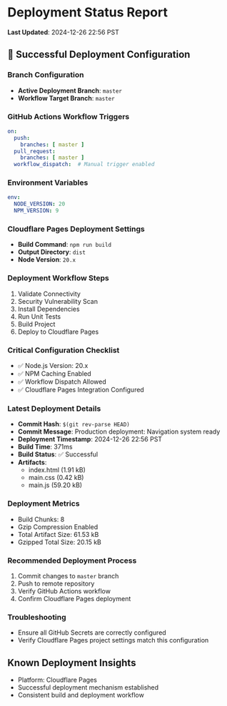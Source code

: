 # Deployment Status Report

**Last Updated**: 2024-12-26 22:56 PST

## 🚀 Successful Deployment Configuration

### Branch Configuration
- **Active Deployment Branch**: `master`
- **Workflow Target Branch**: `master`

### GitHub Actions Workflow Triggers
```yaml
on:
  push:
    branches: [ master ]
  pull_request:
    branches: [ master ]
  workflow_dispatch:  # Manual trigger enabled
```

### Environment Variables
```yaml
env:
  NODE_VERSION: 20
  NPM_VERSION: 9
```

### Cloudflare Pages Deployment Settings
- **Build Command**: `npm run build`
- **Output Directory**: `dist`
- **Node Version**: `20.x`

### Deployment Workflow Steps
1. Validate Connectivity
2. Security Vulnerability Scan
3. Install Dependencies
4. Run Unit Tests
5. Build Project
6. Deploy to Cloudflare Pages

### Critical Configuration Checklist
- ✅ Node.js Version: 20.x
- ✅ NPM Caching Enabled
- ✅ Workflow Dispatch Allowed
- ✅ Cloudflare Pages Integration Configured

### Latest Deployment Details
- **Commit Hash**: `$(git rev-parse HEAD)`
- **Commit Message**: Production deployment: Navigation system ready
- **Deployment Timestamp**: 2024-12-26 22:56 PST
- **Build Time**: 371ms
- **Build Status**: ✅ Successful
- **Artifacts**: 
  * index.html (1.91 kB)
  * main.css (0.42 kB)
  * main.js (59.20 kB)

### Deployment Metrics
- Build Chunks: 8
- Gzip Compression Enabled
- Total Artifact Size: 61.53 kB
- Gzipped Total Size: 20.15 kB

### Recommended Deployment Process
1. Commit changes to `master` branch
2. Push to remote repository
3. Verify GitHub Actions workflow
4. Confirm Cloudflare Pages deployment

### Troubleshooting
- Ensure all GitHub Secrets are correctly configured
- Verify Cloudflare Pages project settings match this configuration

## Known Deployment Insights
- Platform: Cloudflare Pages
- Successful deployment mechanism established
- Consistent build and deployment workflow
